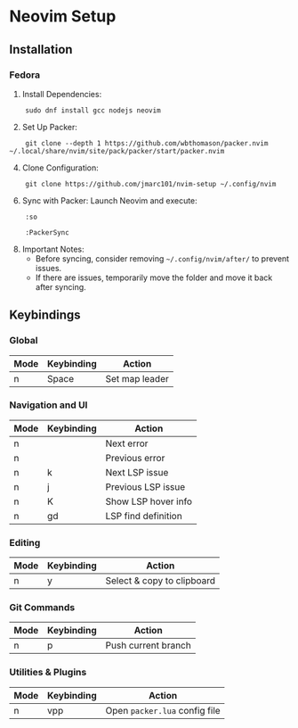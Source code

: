 # Neovim Setup

## Installation 

### Fedora

1. Install Dependencies:
```
    sudo dnf install gcc nodejs neovim
```
2. Set Up Packer:
```
    git clone --depth 1 https://github.com/wbthomason/packer.nvim ~/.local/share/nvim/site/pack/packer/start/packer.nvim
```
4. Clone Configuration:
```
    git clone https://github.com/jmarc101/nvim-setup ~/.config/nvim
```
6. Sync with Packer:
    Launch Neovim and execute:
```
    :so
```
```
    :PackerSync
```
8. Important Notes:
   - Before syncing, consider removing `~/.config/nvim/after/` to prevent issues.
   - If there are issues, temporarily move the folder and move it back after syncing.

## Keybindings

### Global

| Mode | Keybinding | Action             |
|------|------------|--------------------|
| n    | Space      | Set map leader     |

### Navigation and UI

| Mode | Keybinding       | Action                                 |
|------|------------------|----------------------------------------|
| n    | <C-k>            | Next error                             |
| n    | <C-j>            | Previous error                         |
| n    | <leader>k        | Next LSP issue                         |
| n    | <leader>j        | Previous LSP issue                     |
| n    | K                | Show LSP hover info                    |
| n    | gd               | LSP find definition                    |

### Editing

| Mode | Keybinding       | Action                                           |
|------|------------------|--------------------------------------------------|
| n    | <leader>y        | Select & copy to clipboard                       |

### Git Commands

| Mode | Keybinding       | Action                                |
|------|------------------|---------------------------------------|
| n    | <leader>p        | Push current branch                   |

### Utilities & Plugins

| Mode | Keybinding       | Action                                |
|------|------------------|---------------------------------------|
| n    | <leader>vpp      | Open `packer.lua` config file         |


